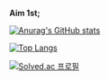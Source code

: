 **Aim 1st;**


[![Anurag's GitHub stats](https://github-readme-stats.vercel.app/api?username=Jinhyup-Mok&show_icons=true&theme=radical)](https://github.com/anuraghazra/github-readme-stats)

[![Top Langs](https://github-readme-stats.vercel.app/api/top-langs/?username=Jinhyup-Mok)](https://github.com/Jinhyup-Mok/github-readme-stats)

[![Solved.ac
프로필](http://mazassumnida.wtf/api/v2/generate_badge?boj=mokjh1117)](https://solved.ac/mokjh1117)
